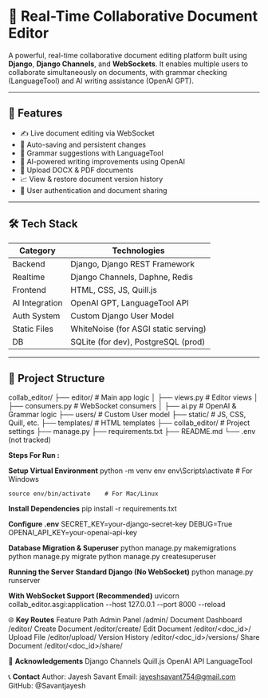 # 📄 Real-Time Collaborative Document Editor

A powerful, real-time collaborative document editing platform built using **Django**, **Django Channels**, and **WebSockets**. It enables multiple users to collaborate simultaneously on documents, with grammar checking (LanguageTool) and AI writing assistance (OpenAI GPT).

---

## 🚀 Features

- ✍️ Live document editing via WebSocket
- 📜 Auto-saving and persistent changes
- 🧠 Grammar suggestions with LanguageTool
- 🤖 AI-powered writing improvements using OpenAI
- 🧾 Upload DOCX & PDF documents
- 📈 View & restore document version history
- 🔐 User authentication and document sharing

---

## 🛠 Tech Stack

| Category      | Technologies                          |
|---------------|----------------------------------------|
| Backend       | Django, Django REST Framework          |
| Realtime      | Django Channels, Daphne, Redis         |
| Frontend      | HTML, CSS, JS, Quill.js                |
| AI Integration| OpenAI GPT, LanguageTool API           |
| Auth System   | Custom Django User Model               |
| Static Files  | WhiteNoise (for ASGI static serving)   |
| DB            | SQLite (for dev), PostgreSQL (prod)    |

---

## 📁 Project Structure

collab_editor/
├── editor/ # Main app logic
│ ├── views.py # Editor views
│ ├── consumers.py # WebSocket consumers
│ ├── ai.py # OpenAI & Grammar logic
├── users/ # Custom User model
├── static/ # JS, CSS, Quill, etc.
├── templates/ # HTML templates
├── collab_editor/ # Project settings
├── manage.py
├── requirements.txt
├── README.md
└── .env (not tracked)


**Steps For Run :**

**Setup Virtual Environment**
    python -m venv env
    env\Scripts\activate       # For Windows

    source env/bin/activate    # For Mac/Linux

**Install Dependencies**
     pip install -r requirements.txt
     
**Configure .env**
    SECRET_KEY=your-django-secret-key
    DEBUG=True
    OPENAI_API_KEY=your-openai-api-key

**Database Migration & Superuser**
    python manage.py makemigrations
    python manage.py migrate
    python manage.py createsuperuser

**Running the Server**
    **Standard Django (No WebSocket)**
        python manage.py runserver
        
**With WebSocket Support (Recommended)**
    uvicorn collab_editor.asgi:application --host 127.0.0.1 --port 8000 --reload

🌐 **Key Routes**
      Feature	Path
      Admin Panel	/admin/
      Document Dashboard	/editor/
      Create Document	/editor/create/
      Edit Document	/editor/<doc_id>/
      Upload File	/editor/upload/
      Version History	/editor/<doc_id>/versions/
      Share Document	/editor/<doc_id>/share/


🙏 **Acknowledgements**
      Django
      Channels
      Quill.js
      OpenAI API
      LanguageTool


📞 **Contact**
      Author: Jayesh Savant
      Email: jayeshsavant754@gmail.com
      GitHub: @Savantjayesh
